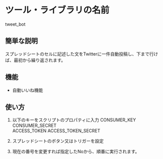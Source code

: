 # ツール・ライブラリの名前

tweet_bot

## 簡単な説明

スプレッドシートのセルに記述した文をTwitterに一件自動投稿し、下まで行けば、最初から繰り返されます。

## 機能
- 自動いいね機能

## 使い方

1. 以下のキーをスクリプトのプロパティに入力
    CONSUMER_KEY 
    CONSUMER_SECRET  
    ACCESS_TOKEN 
    ACCESS_TOKEN_SECRET 

2. スプレッドシートのボタン又はトリガーを設定

3. 現在の番号を変更すれば指定したNoから、順番に実行されます。
